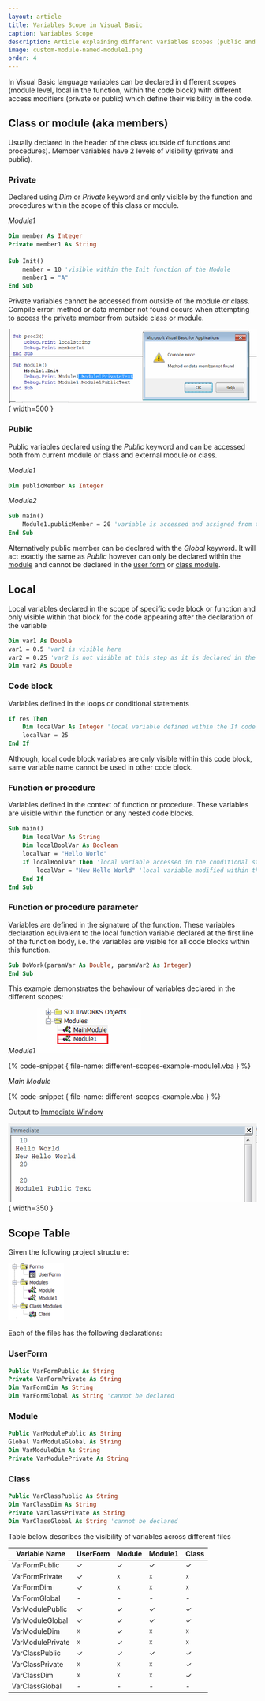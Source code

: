 ```yaml
---
layout: article
title: Variables Scope in Visual Basic
caption: Variables Scope
description: Article explaining different variables scopes (public and private class level, local) in Visual Basic
image: custom-module-named-module1.png
order: 4
---
```

In Visual Basic language variables can be declared in different scopes (module level, local in the function, within the code block) with different access modifiers (private or public) which define their visibility in the code.

## Class or module (aka members)

Usually declared in the header of the class (outside of functions and procedures). Member variables have 2 levels of visibility (private and public).

### Private

Declared using *Dim* or *Private* keyword and only visible by the function and procedures within the scope of this class or module.

*Module1*

~~~vb
Dim member As Integer
Private member1 As String

Sub Init()
    member = 10 'visible within the Init function of the Module
    member1 = "A"
End Sub
~~~

Private variables cannot be accessed from outside of the module or class. Compile error: method or data member not found occurs when attempting to access the private member from outside class or module.

![Compile error: method or data member not found when calling the privately declared variable from outside class](not-found-member-on-private-variable.png){ width=500 }

### Public

Public variables declared using the *Public* keyword and can be accessed both from current module or class and external module or class.

*Module1*
~~~vb jagged
Dim publicMember As Integer
~~~

*Module2*
~~~vb jagged
Sub main()
    Module1.publicMember = 20 'variable is accessed and assigned from the external module
End Sub
~~~

Alternatively public member can be declared with the *Global* keyword. It will act exactly the same as *Public* however can only be declared within the [module](/visual-basic/modules/) and cannot be declared in the [user form](/visual-basic/user-forms/) or [class module](/visual-basic/classes/).

## Local

Local variables declared in the scope of specific code block or function and only visible within that block for the code appearing after the declaration of the variable

~~~ vb jagged
Dim var1 As Double
var1 = 0.5 'var1 is visible here
var2 = 0.25 'var2 is not visible at this step as it is declared in the next line
Dim var2 As Double
~~~

### Code block
Variables defined in the loops or conditional statements

~~~ vb jagged
If res Then
    Dim localVar As Integer 'local variable defined within the If code block
    localVar = 25
End If
~~~

Although, local code block variables are only visible within this code block, same variable name cannot be used in other code block.

### Function or procedure

Variables defined in the context of function or procedure. These variables are visible within the function or any nested code blocks.

~~~ vb
Sub main()
    Dim localVar As String
    Dim localBoolVar As Boolean
    localVar = "Hello World"
    If localBoolVar Then 'local variable accessed in the conditional statement
        localVar = "New Hello World" 'local variable modified within the body of conditional statement
    End If
End Sub
~~~

### Function or procedure parameter

Variables are defined in the signature of the function. These variables declaration equivalent to the local function variable declared at the first line of the function body, i.e. the variables are visible for all code blocks within this function.

~~~ vb
Sub DoWork(paramVar As Double, paramVar2 As Integer)
End Sub
~~~

This example demonstrates the behaviour of variables declared in the different scopes:

*Module1*
![Module1 module in the Visual Basic Project](custom-module-named-module1.png)

{% code-snippet { file-name: different-scopes-example-module1.vba } %}

*Main Module*

{% code-snippet { file-name: different-scopes-example.vba } %}

Output to [Immediate Window](visual-basic/vba/vba-editor/windows#immediate-window)

![Output of variable values](immediate-window-output.png){ width=350 }

## Scope Table

Given the following project structure:

![VBA project](vb-project.png)

Each of the files has the following declarations:

### UserForm

~~~ vb jagged
Public VarFormPublic As String
Private VarFormPrivate As String
Dim VarFormDim As String
Dim VarFormGlobal As String 'cannot be declared
~~~

### Module

~~~ vb jagged
Public VarModulePublic As String
Global VarModuleGlobal As String
Dim VarModuleDim As String
Private VarModulePrivate As String
~~~

### Class

~~~ vb jagged
Public VarClassPublic As String
Dim VarClassDim As String
Private VarClassPrivate As String
Dim VarClassGlobal As String 'cannot be declared
~~~

Table below describes the visibility of variables across different files

|Variable Name|UserForm|Module|Module1|Class
|---|---|--|--|--|
VarFormPublic|✓|✓|✓|✓|
VarFormPrivate|✓|☓|☓|☓|
VarFormDim|✓|☓|☓|☓|
VarFormGlobal|-|-|-|-|
VarModulePublic|✓|✓|✓|✓|
VarModuleGlobal|✓|✓|✓|✓|
VarModuleDim|☓|✓|☓|☓|
VarModulePrivate|☓|✓|☓|☓|
VarClassPublic|✓|✓|✓|✓|
VarClassPrivate|☓|☓|☓|✓|
VarClassDim|☓|☓|☓|✓|
VarClassGlobal|-|-|-|-|